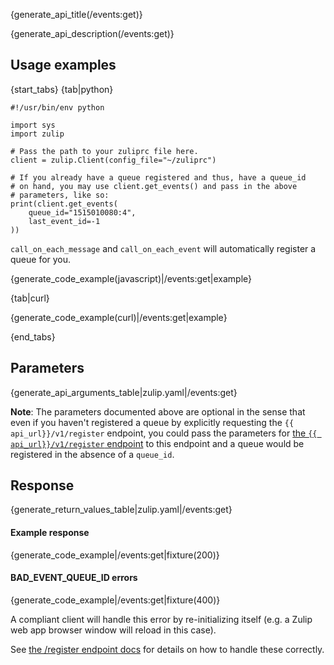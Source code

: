 {generate_api_title(/events:get)}

{generate_api_description(/events:get)}

## Usage examples

{start_tabs}
{tab|python}

```
#!/usr/bin/env python

import sys
import zulip

# Pass the path to your zuliprc file here.
client = zulip.Client(config_file="~/zuliprc")

# If you already have a queue registered and thus, have a queue_id
# on hand, you may use client.get_events() and pass in the above
# parameters, like so:
print(client.get_events(
    queue_id="1515010080:4",
    last_event_id=-1
))
```

`call_on_each_message` and `call_on_each_event` will automatically register
a queue for you.

{generate_code_example(javascript)|/events:get|example}

{tab|curl}

{generate_code_example(curl)|/events:get|example}

{end_tabs}

## Parameters

{generate_api_arguments_table|zulip.yaml|/events:get}

**Note**: The parameters documented above are optional in the sense that
even if you haven't registered a queue by explicitly requesting the
`{{ api_url}}/v1/register` endpoint, you could pass the parameters for
[the `{{ api_url}}/v1/register` endpoint](/api/register-queue) to this
endpoint and a queue would be registered in the absence of a `queue_id`.

## Response

{generate_return_values_table|zulip.yaml|/events:get}

#### Example response

{generate_code_example|/events:get|fixture(200)}

#### BAD_EVENT_QUEUE_ID errors

{generate_code_example|/events:get|fixture(400)}

A compliant client will handle this error by re-initializing itself
(e.g. a Zulip web app browser window will reload in this case).

See [the /register endpoint docs](/api/register-queue) for details on how to
handle these correctly.
